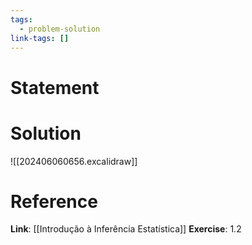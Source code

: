 ```yaml
---
tags:
  - problem-solution
link-tags: []
---
```

# Statement 


# Solution
![[202406060656.excalidraw]]

# Reference
**Link**: [[Introdução à Inferência Estatística]]
**Exercise**: 1.2